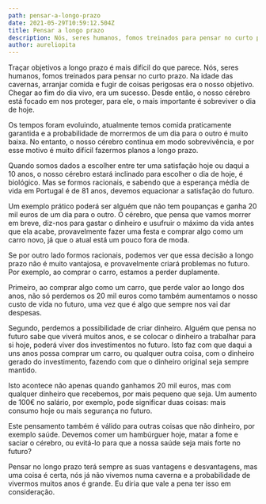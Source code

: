 ```yaml
---
path: pensar-a-longo-prazo
date: 2021-05-29T10:59:12.504Z
title: Pensar a longo prazo
description: Nós, seres humanos, fomos treinados para pensar no curto prazo.
author: aureliopita
---
```

Traçar objetivos a longo prazo é mais difícil do que parece. Nós, seres humanos, fomos treinados para pensar no curto prazo. Na idade das cavernas, arranjar comida e fugir de coisas perigosas era o nosso objetivo. Chegar ao fim do dia vivo, era um sucesso. Desde então, o nosso cérebro está focado em nos proteger, para ele, o mais importante é sobreviver o dia de hoje.


Os tempos foram evoluindo, atualmente temos comida praticamente garantida e a probabilidade de morrermos de um dia para o outro é muito baixa. No entanto, o nosso cérebro continua em modo sobrevivência, e por esse motivo é muito difícil fazermos planos a longo prazo.


Quando somos dados a escolher entre ter uma satisfação hoje ou daqui a 10 anos, o nosso cérebro estará inclinado para escolher o dia de hoje, é biológico. Mas se formos racionais, e sabendo que a esperança média de vida em Portugal é de 81 anos, devemos equacionar a satisfação do futuro.


Um exemplo prático poderá ser alguém que não tem poupanças e ganha 20 mil euros de um dia para o outro. O cérebro, que pensa que vamos morrer em breve, diz-nos para gastar o dinheiro e usufruir o máximo da vida antes que ela acabe, provavelmente fazer uma festa e comprar algo como um carro novo, já que o atual está um pouco fora de moda.


Se por outro lado formos racionais, podemos ver que essa decisão a longo prazo não é muito vantajosa, e provavelmente criará problemas no futuro. Por exemplo, ao comprar o carro, estamos a perder duplamente.


Primeiro, ao comprar algo como um carro, que perde valor ao longo dos anos, não só perdemos os 20 mil euros como também aumentamos o nosso custo de vida no futuro, uma vez que é algo que sempre nos vai dar despesas.


Segundo, perdemos a possibilidade de criar dinheiro. Alguém que pensa no futuro sabe que viverá muitos anos, e se colocar o dinheiro a trabalhar para si hoje, poderá viver dos investimentos no futuro. Isto faz com que daqui a uns anos possa comprar um carro, ou qualquer outra coisa, com o dinheiro gerado do investimento, fazendo com que o dinheiro original seja sempre mantido.


Isto acontece não apenas quando ganhamos 20 mil euros, mas com qualquer dinheiro que recebemos, por mais pequeno que seja. Um aumento de 100€ no salário, por exemplo, pode significar duas coisas: mais consumo hoje ou mais segurança no futuro.


Este pensamento também é válido para outras coisas que não dinheiro, por exemplo saúde. Devemos comer um hambúrguer hoje, matar a fome e saciar o cérebro, ou evitá-lo para que a nossa saúde seja mais forte no futuro?


Pensar no longo prazo terá sempre as suas vantagens e desvantagens, mas uma coisa é certa, nós já não vivemos numa caverna e a probabilidade de vivermos muitos anos é grande. Eu diria que vale a pena ter isso em consideração.